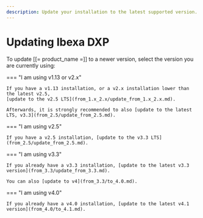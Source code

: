 ```yaml
---
description: Update your installation to the latest supported version.
---
```


# Updating Ibexa DXP

To update [[= product_name =]] to a newer version, select the version you are currently using:

=== "I am using v1.13 or v2.x"

    If you have a v1.13 installation, or a v2.x installation lower than the latest v2.5,
    [update to the v2.5 LTS](from_1.x_2.x/update_from_1.x_2.x.md).

    Afterwards, it is strongly recommended to also [update to the latest LTS, v3.3](from_2.5/update_from_2.5.md).

=== "I am using v2.5"

    If you have a v2.5 installation, [update to the v3.3 LTS](from_2.5/update_from_2.5.md).

=== "I am using v3.3"

    If you already have a v3.3 installation, [update to the latest v3.3 version](from_3.3/update_from_3.3.md).

    You can also [update to v4](from_3.3/to_4.0.md).

=== "I am using v4.0"

    If you already have a v4.0 installation, [update to the latest v4.1 version](from_4.0/to_4.1.md).
